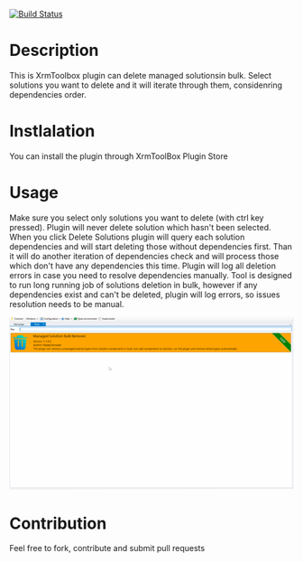 [![Build Status](https://dev.azure.com/maciejkornacki/My%20Dynamics%20Developments/_apis/build/status/UnmanagedLayerBulkRemover%20Nuget%20publishing%20pipeline?branchName=master)](https://dev.azure.com/maciejkornacki/My%20Dynamics%20Developments/_build/latest?definitionId=8&branchName=master)
# Description
This is XrmToolbox plugin can delete managed solutionsin bulk. Select solutions you want to delete and it will iterate through them, considenring dependencies order.

# Instlalation
You can install the plugin through XrmToolBox Plugin Store

# Usage
Make sure you select only solutions you want to delete (with ctrl key pressed). Plugin will never delete solution which hasn't been selected. When you click Delete Solutions plugin will query each solution dependencies and will start deleting those without dependencies first. Than it will do another iteration of dependencies check and will process those which don't have any dependencies this time. Plugin will log all deletion errors in case you need to resolve dependencies manually. Tool is designed to run long running job of solutions deletion in bulk, however if any dependencies exist and can't be deleted, plugin will log errors, so issues resolution needs to be manual.   

![](https://raw.githubusercontent.com/mkmk89/ManagedSolutionBulkRemover/master/usage.gif)

# Contribution
Feel free to fork, contribute and submit pull requests

